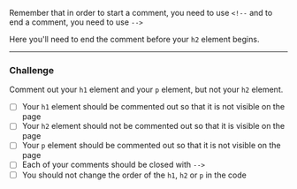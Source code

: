 <!--
title=Comment out HTML
code=<h1>Hello</h1>\n<h2>CatPhotoApp</h2>\n<p>Kitty ipsum dolor sit amet, shed everywhere shed everywhere stretching attack your ankles chase the red dot, hairball run catnip eat the grass sniff.</p>
-->


Remember that in order to start a comment, you need to use `<!--` and to end a comment, you need to use `-->`

Here you'll need to end the comment before your `h2` element begins.

---
### Challenge

Comment out your `h1` element and your `p` element, but not your `h2` element.

- [ ] Your `h1` element should be commented out so that it is not visible on the page <!--!has("h1")-->
- [ ] Your `h2` element should not be commented out so that it is visible on the page <!--has("h2")-->
- [ ] Your `p` element should be commented out so that it is not visible on the page  <!--!has("p")-->
- [ ] Each of your comments should be closed with `-->` <!--countHTML("--&gt;")-->
- [ ] You should not change the order of the `h1`, `h2` or `p` in the code <!--elementOrdersHTML("h1","h2","p")-->
